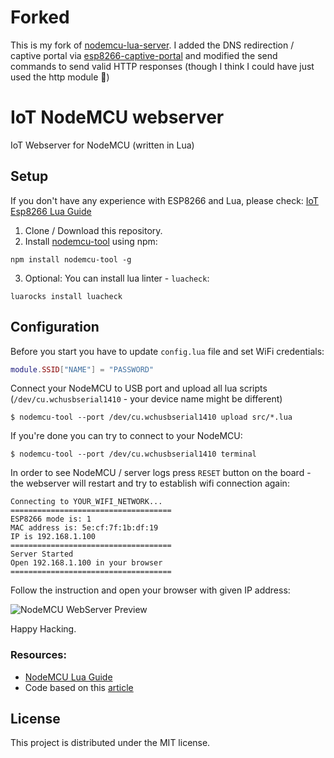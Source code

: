 # Forked

This is my fork of [nodemcu-lua-server](https://github.com/rafalbromirski/nodemcu-lua-server). I added the DNS redirection / captive portal via [esp8266-captive-portal](https://github.com/whendonkiesfly/esp8266-captive-portal) and modified the send commands to send valid HTTP responses (though I think I could have just used the http module 🤷)

# IoT NodeMCU webserver

IoT Webserver for NodeMCU (written in Lua)

## Setup

If you don't have any experience with ESP8266 and Lua, please check: [IoT Esp8266 Lua Guide](https://github.com/WATTx/iot-esp8266-lua-guide)

1. Clone / Download this repository.
2. Install [nodemcu-tool](https://www.npmjs.com/package/nodemcu-tool) using npm:

  ```
  npm install nodemcu-tool -g
  ```

3. Optional: You can install lua linter - `luacheck`:

  ```
  luarocks install luacheck
  ```

## Configuration

Before you start you have to update `config.lua` file and set WiFi credentials:

```lua
module.SSID["NAME"] = "PASSWORD"
```

Connect your NodeMCU to USB port and upload all lua scripts (`/dev/cu.wchusbserial1410` - your device name might be different)

```
$ nodemcu-tool --port /dev/cu.wchusbserial1410 upload src/*.lua
```

If you're done you can try to connect to your NodeMCU:

```
$ nodemcu-tool --port /dev/cu.wchusbserial1410 terminal
```

In order to see NodeMCU / server logs press `RESET` button on the board - the webserver will restart and try to establish wifi connection again:

```
Connecting to YOUR_WIFI_NETWORK...
====================================
ESP8266 mode is: 1
MAC address is: 5e:cf:7f:1b:df:19
IP is 192.168.1.100
====================================
Server Started
Open 192.168.1.100 in your browser
====================================
```

Follow the instruction and open your browser with given IP address:

![NodeMCU WebServer Preview](https://raw.github.com/paranoida/nodemcu-lua-server/master/preview.png)

Happy Hacking.

### Resources:

- [NodeMCU Lua Guide](https://github.com/WATTx/iot-esp8266-lua-guide)
- Code based on this [article](http://www.foobarflies.io/a-simple-connected-object-with-nodemcu-and-mqtt/)

## License

This project is distributed under the MIT license.
